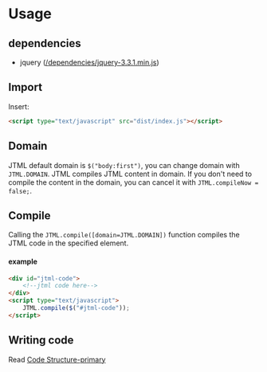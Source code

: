 Usage
========

## dependencies
- jquery ([/dependencies/jquery-3.3.1.min.js](../dependencies/jquery-3.3.1.min.js))

## Import
Insert:
```html
<script type="text/javascript" src="dist/index.js"></script>
```

## Domain
JTML default domain is `$("body:first")`, you can change domain with `JTML.DOMAIN`.
JTML compiles JTML content in domain.
If you don't need to compile the content in the domain, you can cancel it with `JTML.compileNow = false;`.

## Compile
Calling the `JTML.compile([domain=JTML.DOMAIN])` function compiles the JTML code in the specified element.
#### example
```html
<div id="jtml-code">
    <!--jtml code here-->
</div>
<script type="text/javascript">
    JTML.compile($("#jtml-code"));
</script> 
```

## Writing code
Read [Code Structure-primary](Part1/primary.md)
